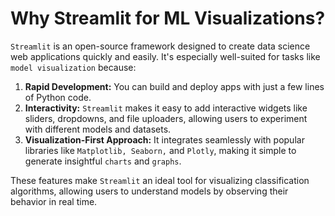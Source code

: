 # Why Streamlit for ML Visualizations?
`Streamlit` is an open-source framework designed to create data science web applications quickly and easily. It's especially well-suited for tasks like `model visualization` because:

1. **Rapid Development:** You can build and deploy apps with just a few lines of Python code.
2. **Interactivity:** `Streamlit` makes it easy to add interactive widgets like sliders, dropdowns, and file uploaders, allowing users to experiment with different models and datasets.
3. **Visualization-First Approach:** It integrates seamlessly with popular libraries like `Matplotlib, Seaborn,` and `Plotly`, making it simple to generate insightful `charts` and `graphs`.

These features make `Streamlit` an ideal tool for visualizing classification algorithms, allowing users to understand models by observing their behavior in real time.
